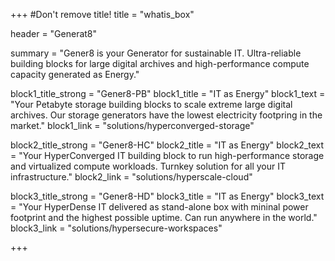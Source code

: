 +++
#Don't remove title!
title = "whatis_box"

header = "Generat8"

summary = "Gener8 is your Generator for sustainable IT. Ultra-reliable building blocks for large digital archives and high-performance compute capacity generated as Energy."

block1_title_strong = "Gener8-PB"
block1_title = "IT as Energy"
block1_text = "Your Petabyte storage building blocks to scale extreme large digital archives. Our storage generators have the lowest electricity footpring in the market."
block1_link = "solutions/hyperconverged-storage"

block2_title_strong = "Gener8-HC"
block2_title = "IT as Energy"
block2_text = "Your HyperConverged IT building block to run high-performance storage and virtualized compute workloads. Turnkey solution for all your IT infrastructure."
block2_link = "solutions/hyperscale-cloud"

block3_title_strong = "Gener8-HD"
block3_title = "IT as Energy"
block3_text = "Your HyperDense IT delivered as stand-alone box with mininal power footprint and the highest possible uptime. Can run anywhere in the world."
block3_link = "solutions/hypersecure-workspaces"

+++